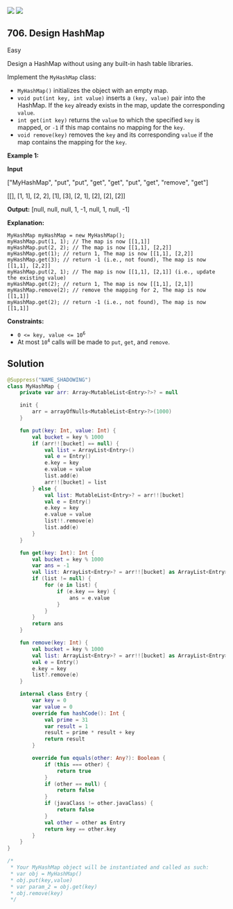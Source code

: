[![](https://img.shields.io/github/stars/javadev/LeetCode-in-Kotlin?label=Stars&style=flat-square)](https://github.com/javadev/LeetCode-in-Kotlin)
[![](https://img.shields.io/github/forks/javadev/LeetCode-in-Kotlin?label=Fork%20me%20on%20GitHub%20&style=flat-square)](https://github.com/javadev/LeetCode-in-Kotlin/fork)

## 706\. Design HashMap

Easy

Design a HashMap without using any built-in hash table libraries.

Implement the `MyHashMap` class:

*   `MyHashMap()` initializes the object with an empty map.
*   `void put(int key, int value)` inserts a `(key, value)` pair into the HashMap. If the `key` already exists in the map, update the corresponding `value`.
*   `int get(int key)` returns the `value` to which the specified `key` is mapped, or `-1` if this map contains no mapping for the `key`.
*   `void remove(key)` removes the `key` and its corresponding `value` if the map contains the mapping for the `key`.

**Example 1:**

**Input**

["MyHashMap", "put", "put", "get", "get", "put", "get", "remove", "get"]

[[], [1, 1], [2, 2], [1], [3], [2, 1], [2], [2], [2]]

**Output:** [null, null, null, 1, -1, null, 1, null, -1]

**Explanation:**

    MyHashMap myHashMap = new MyHashMap(); 
    myHashMap.put(1, 1); // The map is now [[1,1]] 
    myHashMap.put(2, 2); // The map is now [[1,1], [2,2]] 
    myHashMap.get(1); // return 1, The map is now [[1,1], [2,2]] 
    myHashMap.get(3); // return -1 (i.e., not found), The map is now [[1,1], [2,2]] 
    myHashMap.put(2, 1); // The map is now [[1,1], [2,1]] (i.e., update the existing value) 
    myHashMap.get(2); // return 1, The map is now [[1,1], [2,1]] 
    myHashMap.remove(2); // remove the mapping for 2, The map is now [[1,1]] 
    myHashMap.get(2); // return -1 (i.e., not found), The map is now [[1,1]]

**Constraints:**

*   <code>0 <= key, value <= 10<sup>6</sup></code>
*   At most <code>10<sup>4</sup></code> calls will be made to `put`, `get`, and `remove`.

## Solution

```kotlin
@Suppress("NAME_SHADOWING")
class MyHashMap {
    private var arr: Array<MutableList<Entry>?>? = null

    init {
        arr = arrayOfNulls<MutableList<Entry>?>(1000)
    }

    fun put(key: Int, value: Int) {
        val bucket = key % 1000
        if (arr!![bucket] == null) {
            val list = ArrayList<Entry>()
            val e = Entry()
            e.key = key
            e.value = value
            list.add(e)
            arr!![bucket] = list
        } else {
            val list: MutableList<Entry>? = arr!![bucket]
            val e = Entry()
            e.key = key
            e.value = value
            list!!.remove(e)
            list.add(e)
        }
    }

    fun get(key: Int): Int {
        val bucket = key % 1000
        var ans = -1
        val list: ArrayList<Entry>? = arr!![bucket] as ArrayList<Entry>?
        if (list != null) {
            for (e in list) {
                if (e.key == key) {
                    ans = e.value
                }
            }
        }
        return ans
    }

    fun remove(key: Int) {
        val bucket = key % 1000
        val list: ArrayList<Entry>? = arr!![bucket] as ArrayList<Entry>?
        val e = Entry()
        e.key = key
        list?.remove(e)
    }

    internal class Entry {
        var key = 0
        var value = 0
        override fun hashCode(): Int {
            val prime = 31
            var result = 1
            result = prime * result + key
            return result
        }

        override fun equals(other: Any?): Boolean {
            if (this === other) {
                return true
            }
            if (other == null) {
                return false
            }
            if (javaClass != other.javaClass) {
                return false
            }
            val other = other as Entry
            return key == other.key
        }
    }
}

/*
 * Your MyHashMap object will be instantiated and called as such:
 * var obj = MyHashMap()
 * obj.put(key,value)
 * var param_2 = obj.get(key)
 * obj.remove(key)
 */
```